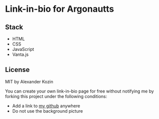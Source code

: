 Link-in-bio for Argonautts
=========================

## Stack
- HTML
- CSS
- JavaScript
- Vanta.js

## License

MIT by Alexander Kozin

You can create your own link-in-bio page for free without notifying me by forking this project under the following conditions:

- Add a link to [my github](https://github.com/argonautts) anywhere
- Do not use the background picture